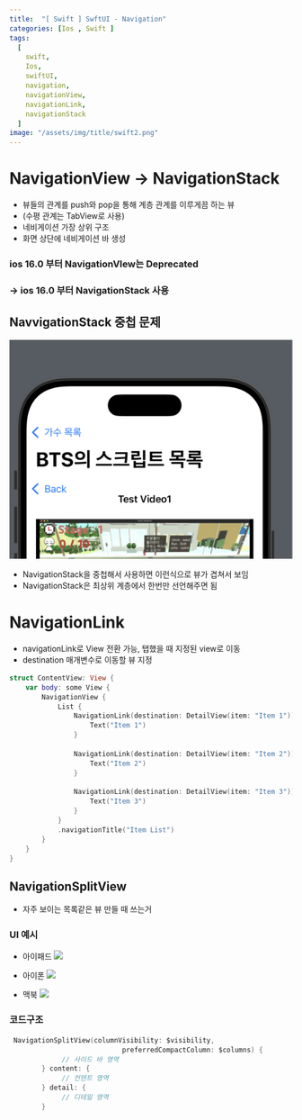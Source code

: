 ```yaml
---
title:  "[ Swift ] SwftUI - Navigation"
categories: [Ios , Swift ]
tags:
  [
    swift,
    Ios,
    swiftUI,
    navigation,
    navigationView,
    navigationLink,
    navigationStack
  ] 
image: "/assets/img/title/swift2.png"
---
```


# NavigationView -> NavigationStack
* 뷰들의 관계를 push와 pop을 통해 계층 관계를 이루게끔 하는 뷰 
* (수평 관계는 TabView로 사용)
* 네비게이션 가장 상위 구조
* 화면 상단에 네비게이션 바 생성

### ios 16.0 부터 NavigationVIew는 Deprecated 
### -> ios 16.0 부터 NavigationStack 사용
 

 ## NavvigationStack 중첩 문제

 ![1](/assets/img/스크린샷%202025-01-24%20오후%2012.15.14.png)

 * NavigationStack을 중첩해서 사용하면 이런식으로 뷰가 겹쳐서 보임
 * NavigationStack은 최상위 계층에서 한번만 선언해주면 됨

# NavigationLink
* navigationLink로 View 전환 가능, 탭했을 때 지정된 view로 이동
* destination 매개변수로 이동할 뷰 지정

```swift
struct ContentView: View {
    var body: some View {
        NavigationView {
            List {
                NavigationLink(destination: DetailView(item: "Item 1")) {
                    Text("Item 1")
                }
                
                NavigationLink(destination: DetailView(item: "Item 2")) {
                    Text("Item 2")
                }

                NavigationLink(destination: DetailView(item: "Item 3")) {
                    Text("Item 3")
                }
            }
            .navigationTitle("Item List")
        }
    }
}

```


## NavigationSplitView

* 자주 보이는 목록같은 뷰 만들 때 쓰는거

### UI 예시
* 아이패드
![](https://img1.daumcdn.net/thumb/R1280x0/?scode=mtistory2&fname=https%3A%2F%2Fblog.kakaocdn.net%2Fdn%2FsJrEf%2Fbtsp8zivrj1%2FMdvxAJkbhan8rjkElFkZH0%2Fimg.png)

* 아이폰
![](https://img1.daumcdn.net/thumb/R1280x0/?scode=mtistory2&fname=https%3A%2F%2Fblog.kakaocdn.net%2Fdn%2FdNSsaU%2Fbtsp6qNw5CY%2FV731k8g2R8FNVMRtxYDkT0%2Fimg.png)

* 맥북
![](https://img1.daumcdn.net/thumb/R1280x0/?scode=mtistory2&fname=https%3A%2F%2Fblog.kakaocdn.net%2Fdn%2FoLOEx%2Fbtsp35iovrL%2FdzwiTDVIC107yTyq98U3S0%2Fimg.png)

### 코드구조
```swift
 NavigationSplitView(columnVisibility: $visibility, 
                            preferredCompactColumn: $columns) {
             // 사이드 바 영역
        } content: {
             // 컨텐트 영역
        } detail: {
             // 디테일 영역
        }
```

